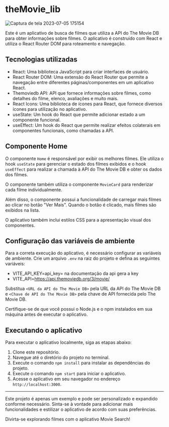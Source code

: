 # theMovie_lib
![Captura de tela 2023-07-05 175154](https://github.com/caiofaabio/theMovie_lib/assets/109986771/9e5290b3-591d-4559-aa87-01a24fdc22aa)

Este é um aplicativo de busca de filmes que utiliza a API do The Movie DB para obter informações sobre filmes. O aplicativo é construído com React e utiliza o React Router DOM para roteamento e navegação.

## Tecnologias utilizadas

- React: Uma biblioteca JavaScript para criar interfaces de usuário.
- React Router DOM: Uma extensão do React Router que permite a navegação entre diferentes páginas/componentes em um aplicativo React.
- Themoviedb API: API que fornece informações sobre filmes, como detalhes do filme, elenco, avaliações e muito mais.
- React Icons: Uma biblioteca de ícones para React, que fornece diversos ícones para utilização no aplicativo.
- useState: Um hook do React que permite adicionar estado a um componente funcional.
- useEffect: Um hook do React que permite realizar efeitos colaterais em componentes funcionais, como chamadas a API.

## Componente Home

O componente `Home` é responsável por exibir os melhores filmes. Ele utiliza o hook `useState` para gerenciar o estado dos filmes exibidos e o hook `useEffect` para realizar a chamada à API do The Movie DB e obter os dados dos filmes.

O componente também utiliza o componente `MovieCard` para renderizar cada filme individualmente.

Além disso, o componente possui a funcionalidade de carregar mais filmes ao clicar no botão "Ver Mais". Quando o botão é clicado, mais filmes são exibidos na lista.

O aplicativo também inclui estilos CSS para a apresentação visual dos componentes.

## Configuração das variáveis de ambiente

Para a correta execução do aplicativo, é necessário configurar as variáveis de ambiente. Crie um arquivo `.env` na raiz do projeto e defina as seguintes variáveis:
- VITE_API_KEY=api_key= na documentação da api gera a key
- VITE_API=https://api.themoviedb.org/3/movie/

Substitua `<URL da API do The Movie DB>` pela URL da API do The Movie DB e `<Chave de API do The Movie DB>` pela chave de API fornecida pelo The Movie DB.

Certifique-se de que você possui o Node.js e o npm instalados em sua máquina antes de executar o aplicativo.

## Executando o aplicativo

Para executar o aplicativo localmente, siga as etapas abaixo:

1. Clone este repositório.
2. Navegue até o diretório do projeto no terminal.
3. Execute o comando `npm install` para instalar as dependências do projeto.
4. Execute o comando `npm start` para iniciar o aplicativo.
5. Acesse o aplicativo em seu navegador no endereço `http://localhost:3000`.

---

Este projeto é apenas um exemplo e pode ser personalizado e expandido conforme necessário. Sinta-se à vontade para adicionar mais funcionalidades e estilizar o aplicativo de acordo com suas preferências.

Divirta-se explorando filmes com o aplicativo Movie Search!

